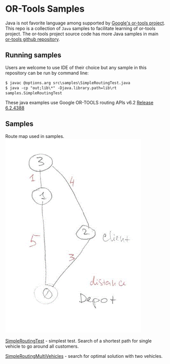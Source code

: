 # OR-Tools Samples

Java is not favorite language among supported by [Google's or-tools project](https://developers.google.com/optimization/). This repo is a collection of `Java` samples to facilitate learning of or-tools project. The or-tools project source code has more Java samples in main [or-tools github repository](https://github.com/google/or-tools/tree/master/examples/com/google/ortools/samples).

## Running samples
Users are welcome to use IDE of their choice but any sample in this repository can be run by command line:
```shell
$ javac @options.arg src\samples\SimpleRoutingTest.java
$ java -cp "out;lib\*" -Djava.library.path=lib\rt  samples.SimpleRoutingTest
```

These java examples use Google OR-TOOLS routing APIs v6.2 [Release 6.2.4388](https://github.com/google/or-tools/releases/tag/v6.2) 

## Samples

Route map used in samples. ![map](./route-map.gif) 

[SimpleRoutingTest](./blob/master/src/samples/SimpleRoutingTest.java) - simplest test. Search of a shortest path for single vehicle to go around all customers.

[SimpleRoutingMultiVehicles](./blob/master/src/samples/SimpleRoutingMultiVehicles.java) - search for optimal solution with two vehicles.

